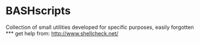 # BASHscripts
Collection of small utilities
developed for specific purposes, easily forgotten
*** get help from: http://www.shellcheck.net/ 
